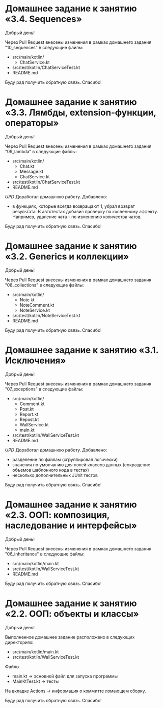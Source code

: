 # Домашнее задание к занятию «3.4. Sequences»
Добрый день! 

Через Pull Request внесены изменения в рамках домашнего задания "10_sequences" в следующие файлы:
* src/main/kotlin/
  * ChatService.kt
* src/test/kotlin/ChatServiceTest.kt
* README.md

Буду рад получить обратную связь. Спасибо!


# Домашнее задание к занятию «3.3. Лямбды, extension-функции, операторы»
Добрый день! 

Через Pull Request внесены изменения в рамках домашнего задания "09_lambda" в следующие файлы:
* src/main/kotlin/
  * Chat.kt
  * Message.kt
  * ChatService.kt
* src/test/kotlin/ChatServiceTest.kt
* README.md

*UPD*
Доработал домашнюю работу. Добавлено: 
* в функциях, которые всегда возвращают 1, убрал возврат результата. В автотестах добавил проверку по косвенному эффекту. Например, удаление чата - по изменению количества чатов.

Буду рад получить обратную связь. Спасибо!

# Домашнее задание к занятию «3.2. Generics и коллекции»

Добрый день! 

Через Pull Request внесены изменения в рамках домашнего задания "08_collections" в следующие файлы:
* src/main/kotlin/
  * Note.kt
  * NoteComment.kt
  * NoteService.kt
* src/test/kotlin/NoteServiceTest.kt
* README.md

Буду рад получить обратную связь. Спасибо!

# Домашнее задание к занятию «3.1. Исключения»

Добрый день! 

Через Pull Request внесены изменения в рамках домашнего задания "07_exceptions" в следующие файлы:
* src/main/kotlin/
  * Comment.kt
  * Post.kt
  * Report.kt
  * Repost.kt
  * WallService.kt
  * main.kt
* src/test/kotlin/WallServiceTest.kt
* README.md

*UPD*
Доработал домашнюю работу. Добавлено: 
* разделение по файлам (сгруппировал логически)
* значения по умолчанию для полей классов данных (сокращение объемов шаблонного кода в тестах)
* несколько дополнительных JUnit тестов

Буду рад получить обратную связь. Спасибо!


# Домашнее задание к занятию «2.3. ООП: композиция, наследование и интерфейсы»

Добрый день! 

Через Pull Request внесены изменения в рамках домашнего задания "06_inheritance" в следующие файлы:
* src/main/kotlin/main.kt
* src/test/kotlin/WallServiceTest.kt
* README.md

Буду рад получить обратную связь. Спасибо!


# Домашнее задание к занятию «2.2. ООП: объекты и классы»

Добрый день!

Выполненное домашнее задание расположено в следующих директориях:
* src/main/kotlin/main.kt
* src/test/kotlin/WallServiceTest.kt

Файлы:
* main.kt -> основной файл для запуска программы
* MainKtTest.kt -> тесты

На вкладке Actions -> информация о коммитте ломающем сборку.

Буду рад получить обратную связь. Спасибо!
